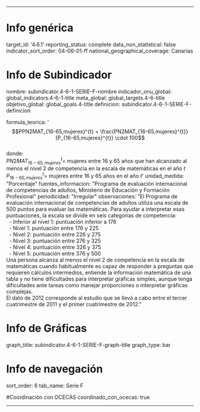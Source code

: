 ---

# Info genérica
target_id: '4.6.1'
reporting_status: complete
data_non_statistical: false
indicator_sort_order: 04-06-01-ff
national_geographical_coverage: Canarias

# Info de Subindicador
nombre: subindicator.4-6-1-SERIE-F-nombre
indicador_onu_global: global_indicators.4-6-1-title
meta_global: global_targets.4-6-title
objetivo_global: global_goals.4-title
definicion: subindicator.4-6-1-SERIE-F-definicion

formula_teorica: '$$PPN2MAT_{16-65,mujeres}^{t} = \frac{PN2MAT_{16-65,mujeres}^{t}}{P_{16-65,mujeres}^{t}} \cdot 100$$ <br>
donde: <br>
$PN2MAT_{16-65,mujeres}^{t} =$ mujeres entre 16 y 65 años que han alcanzado al menos el nivel 2 de competencia en la escala de matemáticas en el año $t$ <br>
$P_{16-65,mujeres}^{t} =$ mujeres entre 16 y 65 años en el año $t$'
unidad_medida: "Porcentaje"
fuentes_informacion: "Programa de evaluación internacional de competencias de adultos, Ministerio de Educación y Formación Profesional"
periodicidad: "Irregular"
observaciones: "El Programa de evaluación internacional de competencias de adultos utiliza una escala de 500 puntos para evaluar las matemáticas. Para ayudar a interpretar esas puntuaciones, la escala se divide en seis categorías de competencia:<br> 
&nbsp;&nbsp;- Inferior al nivel 1: puntuación inferior a 176<br>
&nbsp;&nbsp;- Nivel 1: puntuación entre 176 y 225<br>
&nbsp;&nbsp;- Nivel 2: puntuación entre 226 y 275<br>
&nbsp;&nbsp;- Nivel 3: puntuación entre 276 y 325<br>
&nbsp;&nbsp;- Nivel 4: puntuación entre 326 y 375<br>
&nbsp;&nbsp;- Nivel 5: puntuación entre 376 y 500<br>
Una persona alcanza al menos el nivel 2 de competencia en la escala de matemáticas cuando habitualmente es capaz de responder a preguntas que requieren cálculos intermedios, entiende la información matemática de una tabla y no tiene dificultades para interpretar gráficas simples, aunque tenga dificultades ante tareas como manejar proporciones o interpretar gráficas complejas.<br>
El dato de 2012 corresponde al estudio que se llevó a cabo entre el tercer cuatrimestre de 2011 y el primer cuatrimestre de 2012."

# Info de Gráficas
graph_title: subindicator.4-6-1-SERIE-F-graph-title
graph_type: bar

# Info de navegación
sort_order: 6
tab_name: Serie F

#Coordinación con OCECAS
coordinado_con_ocecas: true

---